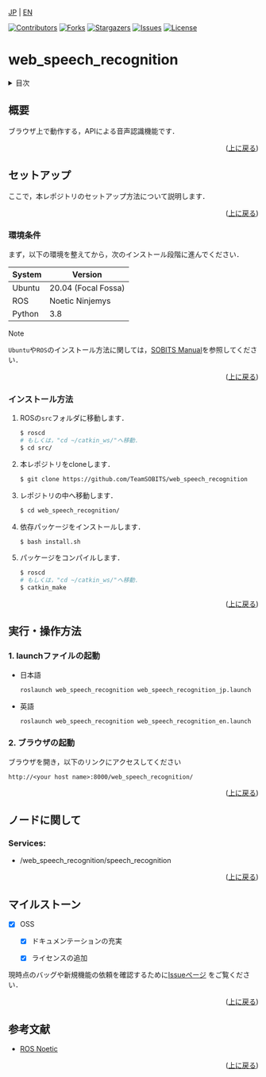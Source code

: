 <a name="readme-top"></a>

[JP](README.md) | [EN](README_en.md)

[![Contributors][contributors-shield]][contributors-url]
[![Forks][forks-shield]][forks-url]
[![Stargazers][stars-shield]][stars-url]
[![Issues][issues-shield]][issues-url]
[![License][license-shield]][license-url]

# web_speech_recognition

<!-- 目次 -->
<details>
  <summary>目次</summary>
  <ol>
    <li>
      <a href="#概要">概要</a>
    </li>
    <li>
      <a href="#環境構築">環境構築</a>
      <ul>
        <li><a href="#環境条件">環境条件</a></li>
        <li><a href="#インストール方法">インストール方法</a></li>
      </ul>
    </li>
    <li><a href="#実行・操作方法">実行・操作方法</a></li>
    <li><a href="#マイルストーン">マイルストーン</a></li>
    <!-- <li><a href="#contributing">Contributing</a></li> -->
    <!-- <li><a href="#license">License</a></li> -->
    <li><a href="#参考文献">参考文献</a></li>
  </ol>
</details>



<!-- レポジトリの概要 -->
## 概要

<!-- [![Product Name Screen Shot][product-screenshot]](https://example.com) -->

ブラウザ上で動作する，APIによる音声認識機能です．


<p align="right">(<a href="#readme-top">上に戻る</a>)</p>



<!-- セットアップ -->
## セットアップ

ここで，本レポジトリのセットアップ方法について説明します．

<p align="right">(<a href="#readme-top">上に戻る</a>)</p>

### 環境条件

まず，以下の環境を整えてから，次のインストール段階に進んでください．

| System  | Version |
| ------------- | ------------- |
| Ubuntu | 20.04 (Focal Fossa) |
| ROS | Noetic Ninjemys |
| Python | 3.8 |

> [!NOTE]
> `Ubuntu`や`ROS`のインストール方法に関しては，[SOBITS Manual](https://github.com/TeamSOBITS/sobits_manual#%E9%96%8B%E7%99%BA%E7%92%B0%E5%A2%83%E3%81%AB%E3%81%A4%E3%81%84%E3%81%A6)を参照してください．

<p align="right">(<a href="#readme-top">上に戻る</a>)</p>

### インストール方法

1. ROSの`src`フォルダに移動します．
   ```sh
   $ roscd
   # もしくは，"cd ~/catkin_ws/"へ移動．
   $ cd src/
   ```
2. 本レポジトリをcloneします．
   ```sh
   $ git clone https://github.com/TeamSOBITS/web_speech_recognition
   ```
3. レポジトリの中へ移動します．
   ```sh
   $ cd web_speech_recognition/
   ```
4. 依存パッケージをインストールします．
   ```sh
   $ bash install.sh
   ```
5. パッケージをコンパイルします．
   ```sh
   $ roscd
   # もしくは，"cd ~/catkin_ws/"へ移動．
   $ catkin_make
   ```

<p align="right">(<a href="#readme-top">上に戻る</a>)</p>


<!-- 実行・操作方法 -->
## 実行・操作方法

### 1. launchファイルの起動
* 日本語
  ```sh
  roslaunch web_speech_recognition web_speech_recognition_jp.launch
  ```

* 英語
  ```sh
  roslaunch web_speech_recognition web_speech_recognition_en.launch
  ```

### 2. ブラウザの起動
ブラウザを開き，以下のリンクにアクセスしてください

`http://<your host name>:8000/web_speech_recognition/`


<p align="right">(<a href="#readme-top">上に戻る</a>)</p>

## ノードに関して

### Services:
 * /web_speech_recognition/speech_recognition

 <p align="right">(<a href="#readme-top">上に戻る</a>)</p>



<!-- マイルストーン -->
## マイルストーン

- [x] OSS
    - [x] ドキュメンテーションの充実
    - [x] ライセンスの追加


現時点のバッグや新規機能の依頼を確認するために[Issueページ](issues-url) をご覧ください．

<p align="right">(<a href="#readme-top">上に戻る</a>)</p>



<!-- 変更履歴 -->

<!-- CONTRIBUTING -->
<!-- ## Contributing

Contributions are what make the open source community such an amazing place to learn, inspire, and create. Any contributions you make are **greatly appreciated**.

If you have a suggestion that would make this better, please fork the repo and create a pull request. You can also simply open an issue with the tag "enhancement".
Don't forget to give the project a star! Thanks again!

1. Fork the Project
2. Create your Feature Branch (`git checkout -b feature/AmazingFeature`)
3. Commit your Changes (`git commit -m 'Add some AmazingFeature'`)
4. Push to the Branch (`git push origin feature/AmazingFeature`)
5. Open a Pull Request

<p align="right">(<a href="#readme-top">上に戻る</a>)</p> -->



<!-- LICENSE -->
<!-- ## License

Distributed under the MIT License. See `LICENSE.txt` for more information.

<p align="right">(<a href="#readme-top">上に戻る</a>)</p> -->



<!-- 参考文献 -->
## 参考文献

* [ROS Noetic](http://wiki.ros.org/noetic)

<p align="right">(<a href="#readme-top">上に戻る</a>)</p>



<!-- MARKDOWN LINKS & IMAGES -->
<!-- https://www.markdownguide.org/basic-syntax/#reference-style-links -->
[contributors-shield]: https://img.shields.io/github/contributors/TeamSOBITS/web_speech_recognition.svg?style=for-the-badge
[contributors-url]: https://github.com/TeamSOBITS/web_speech_recognition/graphs/contributors
[forks-shield]: https://img.shields.io/github/forks/TeamSOBITS/web_speech_recognition.svg?style=for-the-badge
[forks-url]: https://github.com/TeamSOBITS/web_speech_recognition/network/members
[stars-shield]: https://img.shields.io/github/stars/TeamSOBITS/web_speech_recognition.svg?style=for-the-badge
[stars-url]: https://github.com/TeamSOBITS/web_speech_recognition/stargazers
[issues-shield]: https://img.shields.io/github/issues/TeamSOBITS/web_speech_recognition.svg?style=for-the-badge
[issues-url]: https://github.com/TeamSOBITS/web_speech_recognition/issues
[license-shield]: https://img.shields.io/github/license/TeamSOBITS/web_speech_recognition.svg?style=for-the-badge
[license-url]: https://github.com/TeamSOBITS/web_speech_recognition/blob/master/LICENSE.txt
